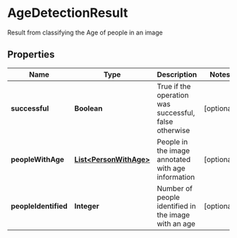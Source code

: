 

# AgeDetectionResult

Result from classifying the Age of people in an image

## Properties

| Name | Type | Description | Notes |
|------------ | ------------- | ------------- | -------------|
|**successful** | **Boolean** | True if the operation was successful, false otherwise |  [optional] |
|**peopleWithAge** | [**List&lt;PersonWithAge&gt;**](PersonWithAge.md) | People in the image annotated with age information |  [optional] |
|**peopleIdentified** | **Integer** | Number of people identified in the image with an age |  [optional] |



